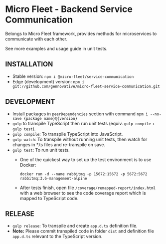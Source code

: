 # Micro Fleet - Backend Service Communication

Belongs to Micro Fleet framework, provides methods for microservices to communicate with each other.

See more examples and usage guide in unit tests.

## INSTALLATION

- Stable version: `npm i @micro-fleet/service-communication`
- Edge (development) version: `npm i git://github.com/gennovative/micro-fleet-service-communication.git`

## DEVELOPMENT

- Install packages in `peerDependencies` section with command `npm i --no-save {package name}@{version}`
- `gulp` to transpile TypeScript then run unit tests (equiv. `gulp compile` + `gulp test`).
- `gulp compile`: To transpile TypeScript into JavaScript.
- `gulp watch`: To transpile without running unit tests, then watch for changes in *.ts files and re-transpile on save.
- `gulp test`: To run unit tests.
  * One of the quickest way to set up the test environment is to use Docker:

    `docker run -d --name rabbitmq -p 15672:15672 -p 5672:5672 rabbitmq:3.6-management-alpine`

  * After tests finish, open file `/coverage/remapped-report/index.html` with a web browser to see the code coverage report which is mapped to TypeScript code.

## RELEASE

- `gulp release`: To transpile and create `app.d.ts` definition file.
- **Note:** Please commit transpiled code in folder `dist` and definition file `app.d.ts` relevant to the TypeScript version.